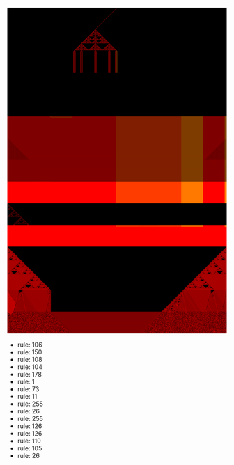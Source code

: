 ![photo](./output.png) 
 * rule: 106
* rule: 150
* rule: 108
* rule: 104
* rule: 178
* rule: 1
* rule: 73
* rule: 11
* rule: 255
* rule: 26
* rule: 255
* rule: 126
* rule: 126
* rule: 110
* rule: 105
* rule: 26
